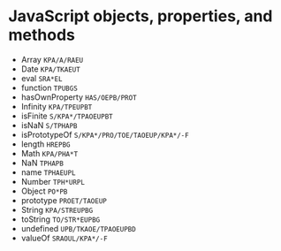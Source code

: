 # JavaScript objects, properties, and methods

* Array `KPA/A/RAEU`
* Date `KPA/TKAEUT`
* eval `SRA*EL`
* function `TPUBGS`
* hasOwnProperty `HAS/OEPB/PROT`
* Infinity `KPA/TPEUPBT`
* isFinite `S/KPA*/TPAOEUPBT`
* isNaN `S/TPHAPB`
* isPrototypeOf `S/KPA*/PRO/TOE/TAOEUP/KPA*/-F`
* length `HREPBG`
* Math `KPA/PHA*T`
* NaN `TPHAPB`
* name `TPHAEUPL`
* Number `TPH*URPL`
* Object `PO*PB`
* prototype `PROET/TAOEUP`
* String `KPA/STREUPBG`
* toString `TO/STR*EUPBG`
* undefined `UPB/TKAOE/TPAOEUPBD`
* valueOf `SRAOUL/KPA*/-F`
